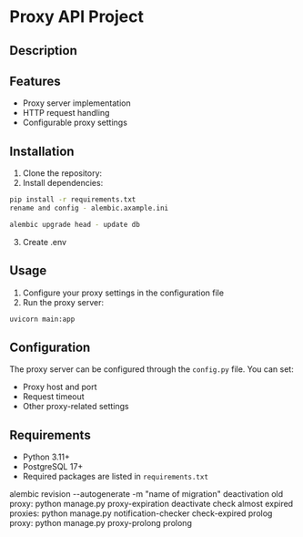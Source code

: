 # Proxy API Project

## Description


## Features
- Proxy server implementation
- HTTP request handling
- Configurable proxy settings

## Installation
1. Clone the repository:
2. Install dependencies:
```bash
pip install -r requirements.txt
rename and config - alembic.axample.ini

alembic upgrade head - update db
```
3. Create .env

## Usage
1. Configure your proxy settings in the configuration file
2. Run the proxy server:
```bash
uvicorn main:app
```

## Configuration
The proxy server can be configured through the `config.py` file. You can set:
- Proxy host and port
- Request timeout
- Other proxy-related settings

## Requirements
- Python 3.11+
- PostgreSQL 17+
- Required packages are listed in `requirements.txt`

alembic revision --autogenerate -m "name of migration" 
deactivation old proxy: python manage.py proxy-expiration deactivate 
check almost expired proxies: python manage.py notification-checker check-expired 
prolog proxy: python manage.py proxy-prolong prolong